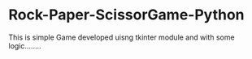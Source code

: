 # Rock-Paper-ScissorGame-Python
This is simple Game developed uisng tkinter module and with some logic........
